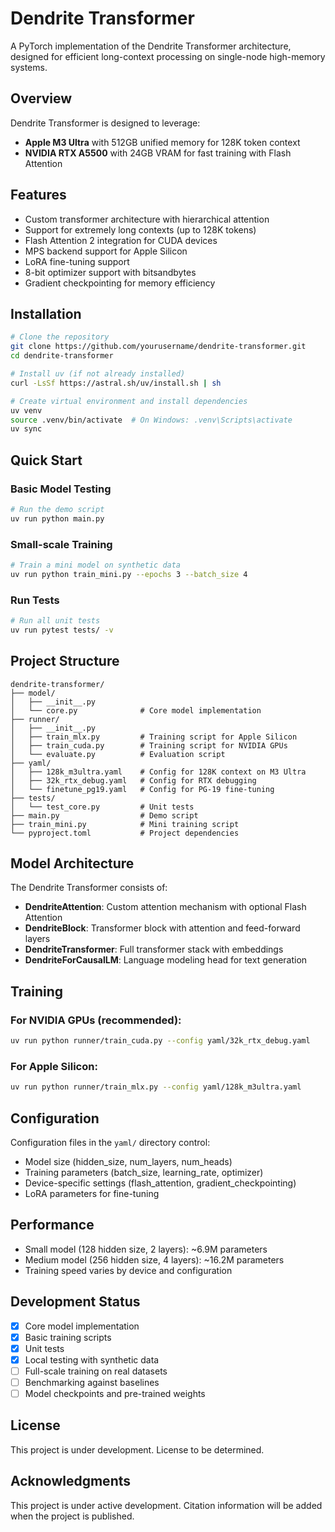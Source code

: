 # Dendrite Transformer

A PyTorch implementation of the Dendrite Transformer architecture, designed for efficient long-context processing on single-node high-memory systems.

## Overview

Dendrite Transformer is designed to leverage:
- **Apple M3 Ultra** with 512GB unified memory for 128K token context
- **NVIDIA RTX A5500** with 24GB VRAM for fast training with Flash Attention

## Features

- Custom transformer architecture with hierarchical attention
- Support for extremely long contexts (up to 128K tokens)
- Flash Attention 2 integration for CUDA devices
- MPS backend support for Apple Silicon
- LoRA fine-tuning support
- 8-bit optimizer support with bitsandbytes
- Gradient checkpointing for memory efficiency

## Installation

```bash
# Clone the repository
git clone https://github.com/yourusername/dendrite-transformer.git
cd dendrite-transformer

# Install uv (if not already installed)
curl -LsSf https://astral.sh/uv/install.sh | sh

# Create virtual environment and install dependencies
uv venv
source .venv/bin/activate  # On Windows: .venv\Scripts\activate
uv sync
```

## Quick Start

### Basic Model Testing

```bash
# Run the demo script
uv run python main.py
```

### Small-scale Training

```bash
# Train a mini model on synthetic data
uv run python train_mini.py --epochs 3 --batch_size 4
```

### Run Tests

```bash
# Run all unit tests
uv run pytest tests/ -v
```

## Project Structure

```
dendrite-transformer/
├── model/
│   ├── __init__.py
│   └── core.py              # Core model implementation
├── runner/
│   ├── __init__.py
│   ├── train_mlx.py         # Training script for Apple Silicon
│   ├── train_cuda.py        # Training script for NVIDIA GPUs
│   └── evaluate.py          # Evaluation script
├── yaml/
│   ├── 128k_m3ultra.yaml    # Config for 128K context on M3 Ultra
│   ├── 32k_rtx_debug.yaml   # Config for RTX debugging
│   └── finetune_pg19.yaml   # Config for PG-19 fine-tuning
├── tests/
│   └── test_core.py         # Unit tests
├── main.py                  # Demo script
├── train_mini.py            # Mini training script
└── pyproject.toml           # Project dependencies
```

## Model Architecture

The Dendrite Transformer consists of:
- **DendriteAttention**: Custom attention mechanism with optional Flash Attention
- **DendriteBlock**: Transformer block with attention and feed-forward layers
- **DendriteTransformer**: Full transformer stack with embeddings
- **DendriteForCausalLM**: Language modeling head for text generation

## Training

### For NVIDIA GPUs (recommended):

```bash
uv run python runner/train_cuda.py --config yaml/32k_rtx_debug.yaml
```

### For Apple Silicon:

```bash
uv run python runner/train_mlx.py --config yaml/128k_m3ultra.yaml
```

## Configuration

Configuration files in the `yaml/` directory control:
- Model size (hidden_size, num_layers, num_heads)
- Training parameters (batch_size, learning_rate, optimizer)
- Device-specific settings (flash_attention, gradient_checkpointing)
- LoRA parameters for fine-tuning

## Performance

- Small model (128 hidden size, 2 layers): ~6.9M parameters
- Medium model (256 hidden size, 4 layers): ~16.2M parameters
- Training speed varies by device and configuration

## Development Status

- [x] Core model implementation
- [x] Basic training scripts
- [x] Unit tests
- [x] Local testing with synthetic data
- [ ] Full-scale training on real datasets
- [ ] Benchmarking against baselines
- [ ] Model checkpoints and pre-trained weights

## License

This project is under development. License to be determined.

## Acknowledgments

This project is under active development. Citation information will be added when the project is published.